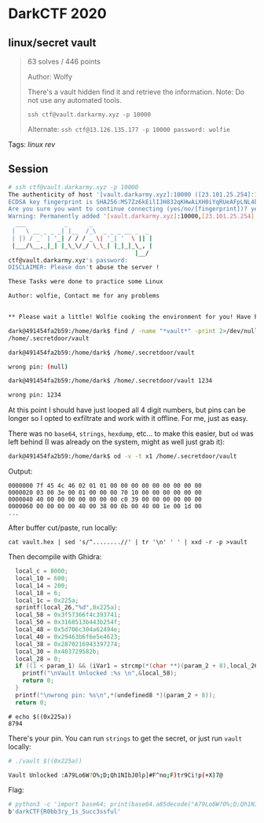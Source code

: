 # DarkCTF 2020

## linux/secret vault

> 63 solves / 446 points
>
> Author: Wolfy
>
> There's a vault hidden find it and retrieve the information. Note: Do not use any automated tools.
>
> `ssh ctf@vault.darkarmy.xyz -p 10000`
>
> Alternate: `ssh ctf@13.126.135.177 -p 10000 password: wolfie`

Tags: _linux_ _rev_


## Session

```bash
# ssh ctf@vault.darkarmy.xyz -p 10000
The authenticity of host '[vault.darkarmy.xyz]:10000 ([23.101.25.254]:10000)' can't be established.
ECDSA key fingerprint is SHA256:MS7Zz6kEilIJH832qKHwAiXH0iYqRUeAFpLNL4kejkA.
Are you sure you want to continue connecting (yes/no/[fingerprint])? yes
Warning: Permanently added '[vault.darkarmy.xyz]:10000,[23.101.25.254]:10000' (ECDSA) to the list of known hosts.
  ___           _      _
 |   \ __ _ _ _| |__  /_\  _ _ _ __ _  _
 | |) / _` | '_| / / / _ \| '_| '  \ || |
 |___/\__,_|_| |_\_\/_/ \_\_| |_|_|_\_, |
                                    |__/
ctf@vault.darkarmy.xyz's password:
DISCLAIMER: Please don't abuse the server !

These Tasks were done to practice some Linux

Author: wolfie, Contact me for any problems


** Please wait a little! Wolfie cooking the environment for you! Have Fun **

dark@491454fa2b59:/home/dark$ find / -name "*vault*" -print 2>/dev/null
/home/.secretdoor/vault

dark@491454fa2b59:/home/dark$ /home/.secretdoor/vault

wrong pin: (null)

dark@491454fa2b59:/home/dark$ /home/.secretdoor/vault 1234

wrong pin: 1234
```

At this point I should have just looped all 4 digit numbers, but pins can be longer so I opted to exfiltrate and work with it offline.  For me, just as easy.

There was no `base64`, `strings`, `hexdump`, etc... to make this easier, but `od` was left behind (I was already on the system, might as well just grab it):

```bash
dark@491454fa2b59:/home/dark$ od -v -t x1 /home/.secretdoor/vault
```

Output:

```
0000000 7f 45 4c 46 02 01 01 00 00 00 00 00 00 00 00 00
0000020 03 00 3e 00 01 00 00 00 70 10 00 00 00 00 00 00
0000040 40 00 00 00 00 00 00 00 c0 39 00 00 00 00 00 00
0000060 00 00 00 00 40 00 38 00 0b 00 40 00 1e 00 1d 00
...
```

After buffer cut/paste, run locally:

```
cat vault.hex | sed 's/^........//' | tr '\n' ' ' | xxd -r -p >vault
```

Then decompile with Ghidra:

```c
  local_c = 8000;
  local_10 = 600;
  local_14 = 200;
  local_18 = 6;
  local_1c = 0x225a;
  sprintf(local_26,"%d",0x225a);
  local_58 = 0x3f57366f4c393741;
  local_50 = 0x3168513b443b254f;
  local_48 = 0x5d706c304a62494e;
  local_40 = 0x29463b6f6e5e4623;
  local_38 = 0x2870216943397274;
  local_30 = 0x403729582b;
  local_28 = 0;
  if ((1 < param_1) && (iVar1 = strcmp(*(char **)(param_2 + 8),local_26), iVar1 == 0)) {
    printf("\nVault Unlocked :%s \n",&local_58);
    return 0;
  }
  printf("\nwrong pin: %s\n",*(undefined8 *)(param_2 + 8));
  return 0;
```

```
# echo $((0x225a))
8794
```

There's your pin.  You can run `strings` to get the secret, or just run `vault` locally:

```bash
# ./vault $((0x225a))

Vault Unlocked :A79Lo6W?O%;D;Qh1NIbJ0lp]#F^no;F)tr9Ci!p(+X)7@
```

Flag:

```bash
# python3 -c 'import base64; print(base64.a85decode("A79Lo6W?O%;D;Qh1NIbJ0lp]#F^no;F)tr9Ci"))'
b'darkCTF{R0bb3ry_1s_Succ3ssful'
```

